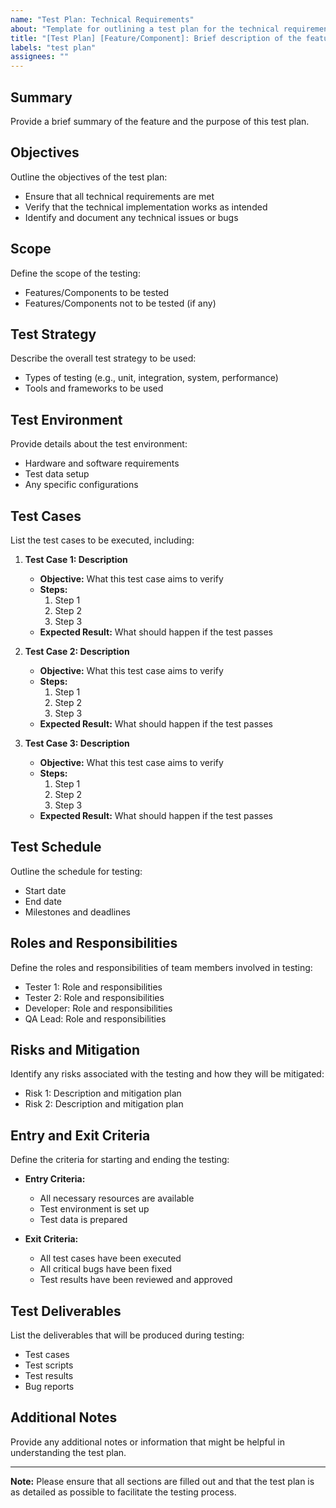 ```yaml
---
name: "Test Plan: Technical Requirements"
about: "Template for outlining a test plan for the technical requirements of a new feature"
title: "[Test Plan] [Feature/Component]: Brief description of the feature"
labels: "test plan"
assignees: ""
---
```


## Summary
Provide a brief summary of the feature and the purpose of this test plan.

## Objectives
Outline the objectives of the test plan:
- Ensure that all technical requirements are met
- Verify that the technical implementation works as intended
- Identify and document any technical issues or bugs

## Scope
Define the scope of the testing:
- Features/Components to be tested
- Features/Components not to be tested (if any)

## Test Strategy
Describe the overall test strategy to be used:
- Types of testing (e.g., unit, integration, system, performance)
- Tools and frameworks to be used

## Test Environment
Provide details about the test environment:
- Hardware and software requirements
- Test data setup
- Any specific configurations

## Test Cases
List the test cases to be executed, including:
1. **Test Case 1: Description**
   - **Objective:** What this test case aims to verify
   - **Steps:**
     1. Step 1
     2. Step 2
     3. Step 3
   - **Expected Result:** What should happen if the test passes

2. **Test Case 2: Description**
   - **Objective:** What this test case aims to verify
   - **Steps:**
     1. Step 1
     2. Step 2
     3. Step 3
   - **Expected Result:** What should happen if the test passes

3. **Test Case 3: Description**
   - **Objective:** What this test case aims to verify
   - **Steps:**
     1. Step 1
     2. Step 2
     3. Step 3
   - **Expected Result:** What should happen if the test passes

## Test Schedule
Outline the schedule for testing:
- Start date
- End date
- Milestones and deadlines

## Roles and Responsibilities
Define the roles and responsibilities of team members involved in testing:
- Tester 1: Role and responsibilities
- Tester 2: Role and responsibilities
- Developer: Role and responsibilities
- QA Lead: Role and responsibilities

## Risks and Mitigation
Identify any risks associated with the testing and how they will be mitigated:
- Risk 1: Description and mitigation plan
- Risk 2: Description and mitigation plan

## Entry and Exit Criteria
Define the criteria for starting and ending the testing:
- **Entry Criteria:**
  - All necessary resources are available
  - Test environment is set up
  - Test data is prepared

- **Exit Criteria:**
  - All test cases have been executed
  - All critical bugs have been fixed
  - Test results have been reviewed and approved

## Test Deliverables
List the deliverables that will be produced during testing:
- Test cases
- Test scripts
- Test results
- Bug reports

## Additional Notes
Provide any additional notes or information that might be helpful in understanding the test plan.

---

**Note:** Please ensure that all sections are filled out and that the test plan is as detailed as possible to facilitate the testing process.
